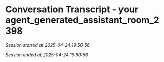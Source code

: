 # Conversation Transcript - your agent_generated_assistant_room_2398

*Session started at 2025-04-24 19:50:56*

*Session ended at 2025-04-24 19:50:56*
